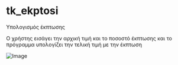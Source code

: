 # tk_ekptosi
Υπολογισμός έκπτωσης

Ο χρήστης εισάγει την αρχική τιμή και το ποσοστό έκπτωσης και το πρόγραμμα υπολογίζει την τελική τιμή με την έκπτωση

![Image](https://github.com/user-attachments/assets/03f3f72c-969a-40cc-8deb-240b6d485df6)

